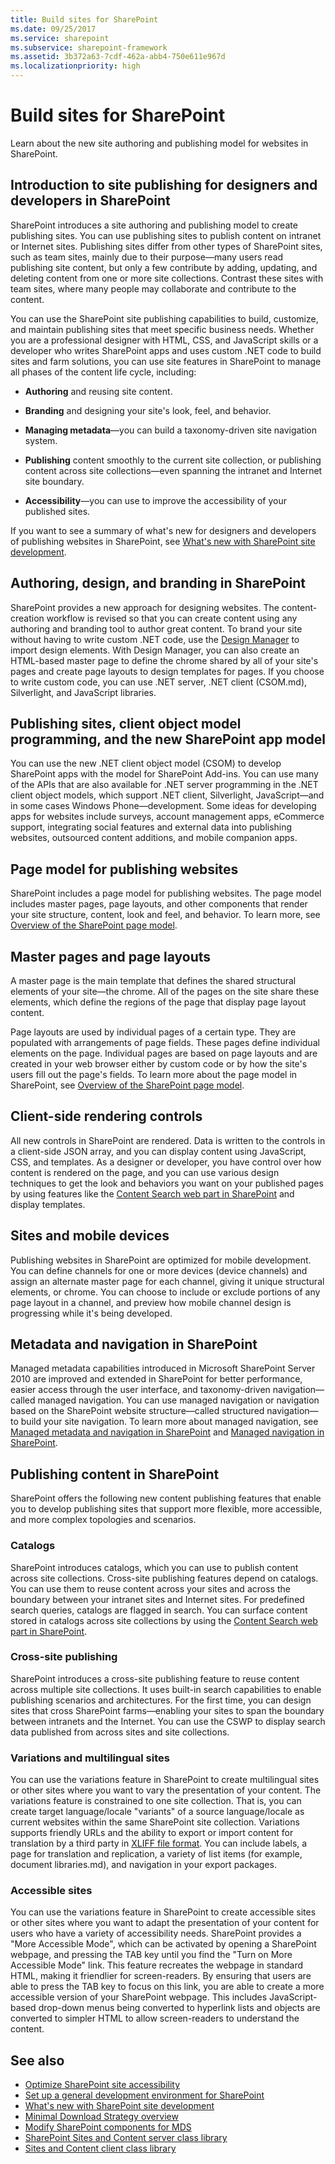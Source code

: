 ```yaml
---
title: Build sites for SharePoint
ms.date: 09/25/2017
ms.service: sharepoint
ms.subservice: sharepoint-framework
ms.assetid: 3b372a63-7cdf-462a-abb4-750e611e967d
ms.localizationpriority: high
---
```



# Build sites for SharePoint
Learn about the new site authoring and publishing model for websites in SharePoint.

<a name="SP15_BuildSitesForSP2013_IntroToSitePublishing"> </a>
## Introduction to site publishing for designers and developers in SharePoint

SharePoint introduces a site authoring and publishing model to create publishing sites. You can use publishing sites to publish content on intranet or Internet sites. Publishing sites differ from other types of SharePoint sites, such as team sites, mainly due to their purpose—many users read publishing site content, but only a few contribute by adding, updating, and deleting content from one or more site collections. Contrast these sites with team sites, where many people may collaborate and contribute to the content. 
  
You can use the SharePoint site publishing capabilities to build, customize, and maintain publishing sites that meet specific business needs. Whether you are a professional designer with HTML, CSS, and JavaScript skills or a developer who writes SharePoint apps and uses custom .NET code to build sites and farm solutions, you can use site features in SharePoint to manage all phases of the content life cycle, including:
 
- **Authoring** and reusing site content.
     
- **Branding** and designing your site's look, feel, and behavior.
     
- **Managing metadata**—you can build a taxonomy-driven site navigation system.
     
- **Publishing** content smoothly to the current site collection, or publishing content across site collections—even spanning the intranet and Internet site boundary.
    
- **Accessibility**—you can use to improve the accessibility of your published sites.
      
If you want to see a summary of what's new for designers and developers of publishing websites in SharePoint, see [What's new with SharePoint site development](what-s-new-with-sharepoint-site-development.md). 
    
<a name="SP15_BuildSitesForSP2013_AuthoringDesignBranding"> </a>
## Authoring, design, and branding in SharePoint

SharePoint provides a new approach for designing websites. The content-creation workflow is revised so that you can create content using any authoring and branding tool to author great content. To brand your site without having to write custom .NET code, use the  [Design Manager](overview-of-design-manager-in-sharepoint.md) to import design elements. With Design Manager, you can also create an HTML-based master page to define the chrome shared by all of your site's pages and create page layouts to design templates for pages. If you choose to write custom code, you can use .NET server, .NET client (CSOM.md), Silverlight, and JavaScript libraries.    
    
<a name="SP15_BuildSitesForSP2013_PublishingSites"> </a>
## Publishing sites, client object model programming, and the new SharePoint app model

You can use the new .NET client object model (CSOM) to develop SharePoint apps with the model for SharePoint Add-ins. You can use many of the APIs that are also available for .NET server programming in the .NET client object models, which support .NET client, Silverlight, JavaScript—and in some cases Windows Phone—development. Some ideas for developing apps for websites include surveys, account management apps, eCommerce support, integrating social features and external data into publishing websites, outsourced content additions, and mobile companion apps. 
  
    
    
<a name="SP15_BuildSitesForSP2013_PageModel"> </a>
## Page model for publishing websites

SharePoint includes a page model for publishing websites. The page model includes master pages, page layouts, and other components that render your site structure, content, look and feel, and behavior. To learn more, see  [Overview of the SharePoint page model](overview-of-the-sharepoint-page-model.md).
  
    
    
<a name="SP15_BuildSitesForSP2013_MasterAndLayout"> </a>
## Master pages and page layouts

A master page is the main template that defines the shared structural elements of your site—the chrome. All of the pages on the site share these elements, which define the regions of the page that display page layout content.
 
Page layouts are used by individual pages of a certain type. They are populated with arrangements of page fields. These pages define individual elements on the page. Individual pages are based on page layouts and are created in your web browser either by custom code or by how the site's users fill out the page's fields. To learn more about the page model in SharePoint, see  [Overview of the SharePoint page model](overview-of-the-sharepoint-page-model.md). 
  
    
    
<a name="SP15_BuildSitesForSP2013_ClientSideRendering"> </a>
## Client-side rendering controls

All new controls in SharePoint are rendered. Data is written to the controls in a client-side JSON array, and you can display content using JavaScript, CSS, and templates. As a designer or developer, you have control over how content is rendered on the page, and you can use various design techniques to get the look and behaviors you want on your published pages by using features like the  [Content Search web part in SharePoint](content-search-web-part-in-sharepoint.md) and display templates.
  
    
    
<a name="SP15_BuildSitesForSP2013_SitesAndMobile"> </a>
## Sites and mobile devices

Publishing websites in SharePoint are optimized for mobile development. You can define channels for one or more devices (device channels) and assign an alternate master page for each channel, giving it unique structural elements, or chrome. You can choose to include or exclude portions of any page layout in a channel, and preview how mobile channel design is progressing while it's being developed. 
  
    
    
<a name="SP15_BuildSitesForSP2013_MetadataNav"> </a>
## Metadata and navigation in SharePoint

Managed metadata capabilities introduced in Microsoft SharePoint Server 2010 are improved and extended in SharePoint for better performance, easier access through the user interface, and taxonomy-driven navigation—called managed navigation. You can use managed navigation or navigation based on the SharePoint website structure—called structured navigation—to build your site navigation. To learn more about managed navigation, see  [Managed metadata and navigation in SharePoint](managed-metadata-and-navigation-in-sharepoint.md) and [Managed navigation in SharePoint](managed-navigation-in-sharepoint.md).
  
    
    
<a name="SP15_BuildSitesForSP2013_PublishingContent"> </a>
## Publishing content in SharePoint

SharePoint offers the following new content publishing features that enable you to develop publishing sites that support more flexible, more accessible, and more complex topologies and scenarios. 

### Catalogs

SharePoint introduces catalogs, which you can use to publish content across site collections. Cross-site publishing features depend on catalogs. You can use them to reuse content across your sites and across the boundary between your intranet sites and Internet sites. For predefined search queries, catalogs are flagged in search. You can surface content stored in catalogs across site collections by using the  [Content Search web part in SharePoint](content-search-web-part-in-sharepoint.md).

### Cross-site publishing

SharePoint introduces a cross-site publishing feature to reuse content across multiple site collections. It uses built-in search capabilities to enable publishing scenarios and architectures. For the first time, you can design sites that cross SharePoint farms—enabling your sites to span the boundary between intranets and the Internet. You can use the CSWP to display search data published from across sites and site collections.

### Variations and multilingual sites

You can use the variations feature in SharePoint to create multilingual sites or other sites where you want to vary the presentation of your content. The variations feature is constrained to one site collection. That is, you can create target language/locale "variants" of a source language/locale as current websites within the same SharePoint site collection. Variations supports friendly URLs and the ability to export or import content for translation by a third party in  [XLIFF file format](the-xliff-interchange-file-format-in-sharepoint.md). You can include labels, a page for translation and replication, a variety of list items (for example, document libraries.md), and navigation in your export packages. 

### Accessible sites

You can use the variations feature in SharePoint to create accessible sites or other sites where you want to adapt the presentation of your content for users who have a variety of accessibility needs. SharePoint provides a "More Accessible Mode", which can be activated by opening a SharePoint webpage, and pressing the TAB key until you find the "Turn on More Accessible Mode" link. This feature recreates the webpage in standard HTML, making it friendlier for screen-readers. By ensuring that users are able to press the TAB key to focus on this link, you are able to create a more accessible version of your SharePoint webpage. This includes JavaScript-based drop-down menus being converted to hyperlink lists and objects are converted to simpler HTML to allow screen-readers to understand the content. 

<a name="SP15_BuildSitesForSP2013_AdditionalResources"> </a>
## See also

-  [Optimize SharePoint site accessibility](optimize-sharepoint-site-accessibility.md)
-  [Set up a general development environment for SharePoint](set-up-a-general-development-environment-for-sharepoint.md)
-  [What's new with SharePoint site development](what-s-new-with-sharepoint-site-development.md)
-  [Minimal Download Strategy overview](minimal-download-strategy-overview.md)
-  [Modify SharePoint components for MDS](modify-sharepoint-components-for-mds.md)
-  [SharePoint Sites and Content server class library](https://msdn.microsoft.com/library/8a93e838-234c-41d8-b990-7ac1a415dd5e%28Office.15%29.aspx)
-  [Sites and Content client class library](https://msdn.microsoft.com/library/e6542022-a459-4c3b-aee0-e350c6397139%28Office.15%29.aspx)
    
  

